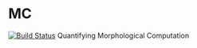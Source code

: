 # MC
[![Build Status](https://travis-ci.org/kzahedi/MC.jl.svg?branch=master)](https://travis-ci.org/kzahedi/MC.jl)
Quantifying Morphological Computation
